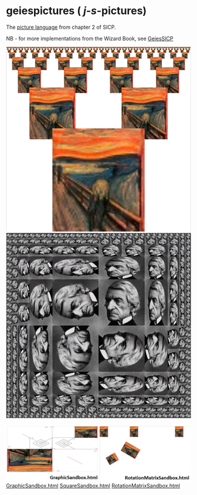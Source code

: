 # geiespictures   ( _j_-_s_-pictures)

The [picture language](https://mitpress.mit.edu/sicp/full-text/sicp/book/node36.html) from chapter 2 of SICP.

NB - for more implementations from the Wizard Book, see [GeiesSICP](https://github.com/Muzietto/geiessicp)

![alt image](/img/screams.jpg)
![alt image](/img/my_rogers.jpg)

![alt image](/img/sandboxes.jpg)
[GraphicSandbox.html](http://rawgit.com/Muzietto/geiespictures/master/GraphicSandbox.html)
[SquareSandbox.html](http://rawgit.com/Muzietto/geiespictures/master/SquareSandbox.html)
[RotationMatrixSandbox.html](http://rawgit.com/Muzietto/geiespictures/master/RotationMatrixSandbox.html)
